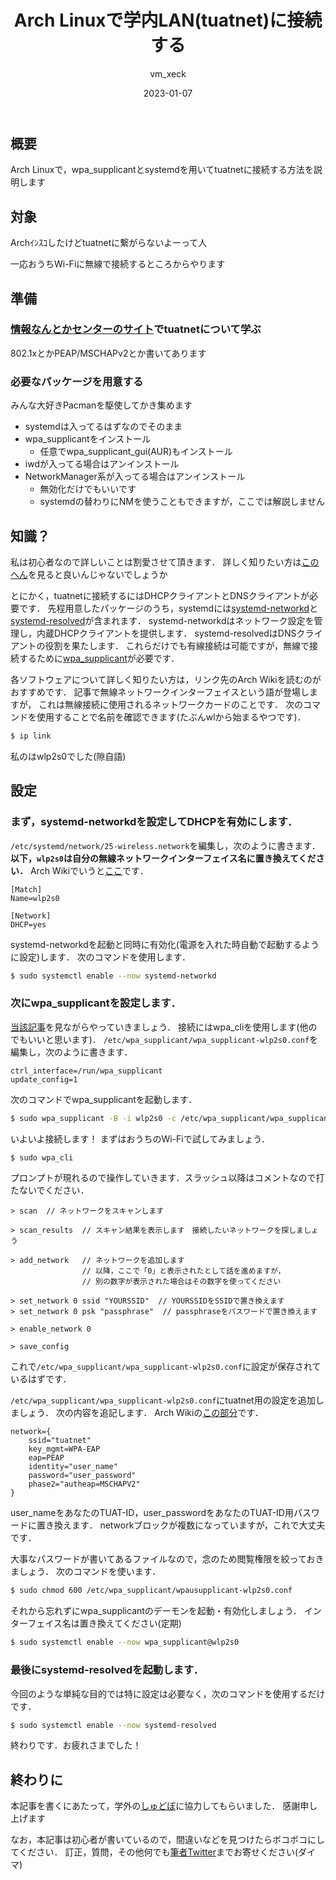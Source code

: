 ﻿---
title: "Arch Linuxで学内LAN(tuatnet)に接続する"
date: "2023-01-07"
tags: [btw]
author: "vm_xeck"
---

## 概要
Arch Linuxで，wpa_supplicantとsystemdを用いてtuatnetに接続する方法を説明します


## 対象
Archｲﾝｽｺしたけどtuatnetに繋がらないよーって人

一応おうちWi-Fiに無線で接続するところからやります


## 準備

### [情報なんとかセンターのサイト](https://www.imc.tuat.ac.jp/info-system0/campusnet/wlan/index.html)でtuatnetについて学ぶ
802.1xとかPEAP/MSCHAPv2とか書いてあります

### 必要なパッケージを用意する
みんな大好きPacmanを駆使してかき集めます
* systemdは入ってるはずなのでそのまま
* wpa_supplicantをインストール
  * 任意でwpa_supplicant_gui(AUR)もインストール
* iwdが入ってる場合はアンインストール
* NetworkManager系が入ってる場合はアンインストール
  * 無効化だけでもいいです
  * systemdの替わりにNMを使うこともできますが，ここでは解説しません


## 知識？

私は初心者なので詳しいことは割愛させて頂きます．
詳しく知りたい方は[この](https://wiki.archlinux.jp/index.php/%E3%83%8D%E3%83%83%E3%83%88%E3%83%AF%E3%83%BC%E3%82%AF%E8%A8%AD%E5%AE%9A)[へん](https://wiki.archlinux.jp/index.php/%E3%83%AF%E3%82%A4%E3%83%A4%E3%83%AC%E3%82%B9%E8%A8%AD%E5%AE%9A)を見ると良いんじゃないでしょうか

とにかく，tuatnetに接続するにはDHCPクライアントとDNSクライアントが必要です．
先程用意したパッケージのうち，systemdには[systemd-networkd](https://wiki.archlinux.jp/index.php/Systemd-networkd)と[systemd-resolved](https://wiki.archlinux.jp/index.php/Systemd-resolved)が含まれます．
systemd-networkdはネットワーク設定を管理し，内蔵DHCPクライアントを提供します．
systemd-resolvedはDNSクライアントの役割を果たします．
これらだけでも有線接続は可能ですが，無線で接続するために[wpa_supplicant](https://wiki.archlinux.jp/index.php/Wpa_supplicant)が必要です．

各ソフトウェアについて詳しく知りたい方は，リンク先のArch Wikiを読むのがおすすめです．
記事で無線ネットワークインターフェイスという語が登場しますが，
これは無線接続に使用されるネットワークカードのことです．
次のコマンドを使用することで名前を確認できます(たぶんwlから始まるやつです)．
```bash
$ ip link
```
私のはwlp2s0でした(隙自語)


## 設定

### まず，systemd-networkdを設定してDHCPを有効にします．
`/etc/systemd/network/25-wireless.network`を編集し，次のように書きます．
**以下，`wlp2s0`は自分の無線ネットワークインターフェイス名に置き換えてください．**
Arch Wikiでいうと[ここ](https://wiki.archlinux.jp/index.php/Systemd-networkd#.E7.84.A1.E7.B7.9A.E3.82.A2.E3.83.80.E3.83.97.E3.82.BF)です．
```title="25-wireless.network"
[Match]
Name=wlp2s0

[Network]
DHCP=yes
```
systemd-networkdを起動と同時に有効化(電源を入れた時自動で起動するように設定)します．
次のコマンドを使用します．
```bash
$ sudo systemctl enable --now systemd-networkd
```

### 次にwpa_supplicantを設定します．
[当該記事](https://wiki.archlinux.jp/index.php/Wpa_supplicant#wpa_cli_.E3.81.A7.E6.8E.A5.E7.B6.9A.E3.81.99.E3.82.8B)を見ながらやっていきましょう．
接続にはwpa_cliを使用します(他のでもいいと思います)．
`/etc/wpa_supplicant/wpa_supplicant-wlp2s0.conf`を編集し，次のように書きます．
```title="wpa_supplicant-wlp2s0.conf"
ctrl_interface=/run/wpa_supplicant
update_config=1
```
次のコマンドでwpa_supplicantを起動します．
```bash
$ sudo wpa_supplicant -B -i wlp2s0 -c /etc/wpa_supplicant/wpa_supplicant-wlp2s0.conf
```
いよいよ接続します！
まずはおうちのWi-Fiで試してみましょう．
```bash
$ sudo wpa_cli
```
プロンプトが現れるので操作していきます．スラッシュ以降はコメントなので打たないでください．
```
> scan  // ネットワークをスキャンします

> scan_results  // スキャン結果を表示します　接続したいネットワークを探しましょう

> add_network   // ネットワークを追加します
                // 以降，ここで「0」と表示されたとして話を進めますが，
                // 別の数字が表示された場合はその数字を使ってください

> set_network 0 ssid "YOURSSID"  // YOURSSIDをSSIDで置き換えます
> set_network 0 psk "passphrase"  // passphraseをパスワードで置き換えます

> enable_network 0

> save_config
```
これで`/etc/wpa_supplicant/wpa_supplicant-wlp2s0.conf`に設定が保存されているはずです．

`/etc/wpa_supplicant/wpa_supplicant-wlp2s0.conf`にtuatnet用の設定を追加しましょう．
次の内容を追記します．
Arch Wikiの[この部分](https://wiki.archlinux.jp/index.php/Wpa_supplicant#802.1x.2Fradius)です．
```title="wpa_supplicant-wlp2s0.conf"
network={
    ssid="tuatnet"
    key_mgmt=WPA-EAP
    eap=PEAP
    identity="user_name"
    password="user_password"
    phase2="autheap=MSCHAPV2"
}
```
user_nameをあなたのTUAT-ID，user_passwordをあなたのTUAT-ID用パスワードに置き換えます．
networkブロックが複数になっていますが，これで大丈夫です．

大事なパスワードが書いてあるファイルなので，念のため閲覧権限を絞っておきましょう．
次のコマンドを使います．
```bash
$ sudo chmod 600 /etc/wpa_supplicant/wpausupplicant-wlp2s0.conf
```
それから忘れずにwpa_supplicantのデーモンを起動・有効化しましょう．
インターフェイス名は置き換えてください(定期)
```bash
$ sudo systemctl enable --now wpa_supplicant@wlp2s0
```

### 最後にsystemd-resolvedを起動します．
今回のような単純な目的では特に設定は必要なく，次のコマンドを使用するだけです．
```bash
$ sudo systemctl enable --now systemd-resolved
```
終わりです．お疲れさまでした！


## 終わりに
本記事を書くにあたって，学外の[しゅどぼ](https://twitter.com/_QiToY)に協力してもらいました．
感謝申し上げます

なお，本記事は初心者が書いているので，間違いなどを見つけたらボコボコにしてください．
訂正，質問，その他何でも[筆者Twitter](https://twitter.com/vm_xeck)までお寄せください(ダイマ)